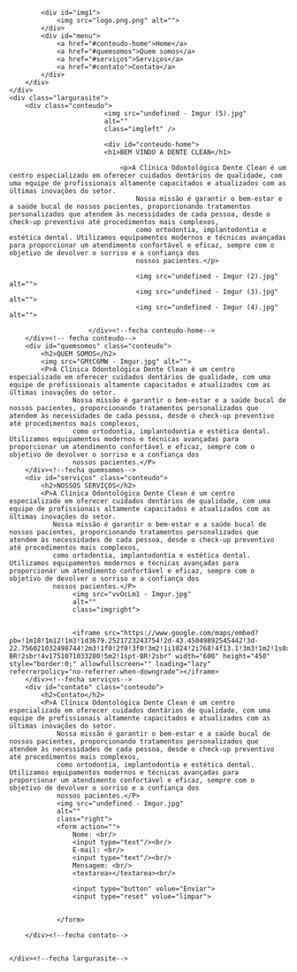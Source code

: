 

<!DOCTYPE html>
<html lang="en">
<head>
    <meta charset="UTF-8">
    <meta name="viewport" content="width=device-width, initial-scale=1.0">
    <title>Colégio Sr Millennium - Centro Nova Iguaçu</title>
    <link rel="stylesheet" href="estilo.css">
</head>
<body>
    <div id="topo">
        <div class="largurasite">

            <div id="img1">
                <img src="logo.png.png" alt="">
            </div>
            <div id="menu">
                <a href="#conteudo-home">Home</a>
                <a href="#quemsomos">Quem somos</a>
                <a href="#serviços">Serviços</a>
                <a href="#contato">Contato</a>
            </div>
        </div>
    </div>
    <div class="largurasite">
        <div class="conteudo">
                            <img src="undefined - Imgur (5).jpg" 
                            alt="" 
                            class="imgleft" />
                            
                            <div id="conteudo-home">
                            <h1>BEM VINDO A DENTE CLEAN</h1>

                                <p>A Clínica Odontológica Dente Clean é um centro especializado em oferecer cuidados dentários de qualidade, com uma equipe de profissionais altamente capacitados e atualizados com as últimas inovações do setor. 
                                    Nossa missão é garantir o bem-estar e a saúde bucal de nossos pacientes, proporcionando tratamentos personalizados que atendem às necessidades de cada pessoa, desde o check-up preventivo até procedimentos mais complexos, 
                                    como ortodontia, implantodontia e estética dental. Utilizamos equipamentos modernos e técnicas avançadas para proporcionar um atendimento confortável e eficaz, sempre com o objetivo de devolver o sorriso e a confiança dos 
                                    nossos pacientes.</p>

                                    <img src="undefined - Imgur (2).jpg" alt="">
                                    <img src="undefined - Imgur (3).jpg" alt="">
                                    <img src="undefined - Imgur (4).jpg" alt="">
                            
                        </div><!--fecha conteudo-home-->
        </div><!-- fecha conteudo-->
        <div id="quemsomos" class="conteudo">
            <h2>QUEM SOMOS</h2>
            <img src="GMtC6MW - Imgur.jpg" alt="">
            <P>A Clínica Odontológica Dente Clean é um centro especializado em oferecer cuidados dentários de qualidade, com uma equipe de profissionais altamente capacitados e atualizados com as últimas inovações do setor. 
                    Nossa missão é garantir o bem-estar e a saúde bucal de nossos pacientes, proporcionando tratamentos personalizados que atendem às necessidades de cada pessoa, desde o check-up preventivo até procedimentos mais complexos, 
                    como ortodontia, implantodontia e estética dental. Utilizamos equipamentos modernos e técnicas avançadas para proporcionar um atendimento confortável e eficaz, sempre com o objetivo de devolver o sorriso e a confiança dos 
                    nossos pacientes.</P>
        </div><!--fecha quemsomos-->
        <div id="serviços" class="conteudo">
            <h2>NOSSOS SERVIÇOS</h2>
            <P>A Clínica Odontológica Dente Clean é um centro especializado em oferecer cuidados dentários de qualidade, com uma equipe de profissionais altamente capacitados e atualizados com as últimas inovações do setor. 
               Nossa missão é garantir o bem-estar e a saúde bucal de nossos pacientes, proporcionando tratamentos personalizados que atendem às necessidades de cada pessoa, desde o check-up preventivo até procedimentos mais complexos, 
               como ortodontia, implantodontia e estética dental. Utilizamos equipamentos modernos e técnicas avançadas para proporcionar um atendimento confortável e eficaz, sempre com o objetivo de devolver o sorriso e a confiança dos 
               nossos pacientes.</P>
                    <img src="vvOcLm1 - Imgur.jpg" 
                    alt=""
                    class="imgright">
                

                    <iframe src="https://www.google.com/maps/embed?pb=!1m18!1m12!1m3!1d3679.2521723243754!2d-43.45049892545442!3d-22.756021032498744!2m3!1f0!2f0!3f0!3m2!1i1024!2i768!4f13.1!3m3!1m2!1s0x9967073646f12b%3A0x4945905c00461169!2sCol%C3%A9gio%20SR%20Millennium!5e0!3m2!1spt-BR!2sbr!4v1751071033280!5m2!1spt-BR!2sbr" width="600" height="450" style="border:0;" allowfullscreen="" loading="lazy" referrerpolicy="no-referrer-when-downgrade"></iframe>
        </div><!--fecha serviços-->
        <div id="contato" class="conteudo">
            <h2>Contato</h2>
            <P>A Clínica Odontológica Dente Clean é um centro especializado em oferecer cuidados dentários de qualidade, com uma equipe de profissionais altamente capacitados e atualizados com as últimas inovações do setor. 
                Nossa missão é garantir o bem-estar e a saúde bucal de nossos pacientes, proporcionando tratamentos personalizados que atendem às necessidades de cada pessoa, desde o check-up preventivo até procedimentos mais complexos, 
                como ortodontia, implantodontia e estética dental. Utilizamos equipamentos modernos e técnicas avançadas para proporcionar um atendimento confortável e eficaz, sempre com o objetivo de devolver o sorriso e a confiança dos 
                nossos pacientes.</P>
                <img src="undefined - Imgur.jpg" 
                alt=""
                class="right">
                <form action="">
                    Nome: <br/>
                    <input type="text"/><br/>
                    E-mail: <br/>
                    <input type="text"/><br/>
                    Mensagem: <br/>
                    <textarea></textarea><br/>

                    <input type="button" volue="Enviar">
                    <input type="reset" volue="limpar">


                </form>

        </div><!--fecha contato-->


    </div><!--fecha largurasite-->
       


</body>
</html>

